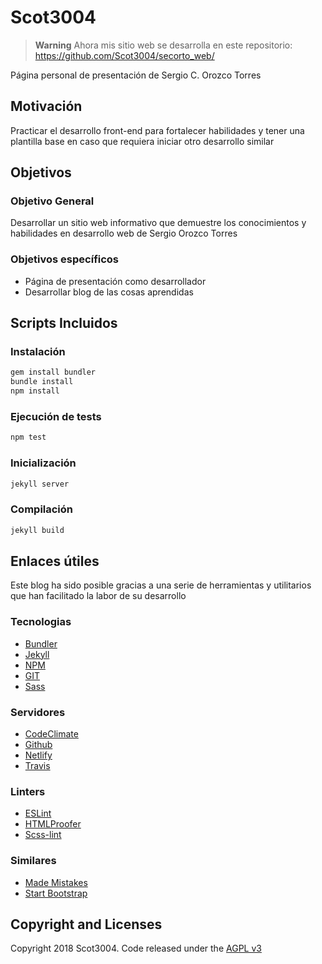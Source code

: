 # Scot3004

> **Warning**
> Ahora mis sitio web se desarrolla en este repositorio: https://github.com/Scot3004/secorto_web/

Página personal de presentación de Sergio C. Orozco Torres

## Motivación

Practicar el desarrollo front-end para fortalecer habilidades y tener una plantilla base en caso que requiera iniciar otro desarrollo similar

## Objetivos

### Objetivo General

Desarrollar un sitio web informativo que demuestre los conocimientos y habilidades en desarrollo web de Sergio Orozco Torres

### Objetivos específicos

-   Página de presentación como desarrollador
-   Desarrollar blog de las cosas aprendidas

## Scripts Incluidos

### Instalación

```bash
gem install bundler
bundle install
npm install
```

### Ejecución de tests

```bash
npm test
```

### Inicialización

```bash
jekyll server
```

### Compilación

```bash
jekyll build
```

## Enlaces útiles

Este blog ha sido posible gracias a una serie de herramientas y utilitarios que han facilitado la labor de su desarrollo

### Tecnologias

-   [Bundler](http://bundler.io/)
-   [Jekyll](https://jekyllrb.com/)
-   [NPM](https://www.npmjs.com/)
-   [GIT](https://git-scm.com)
-   [Sass](http://sass-lang.com/)

### Servidores

-   [CodeClimate](https://codeclimate.com/)
-   [Github](https://github.com)
-   [Netlify](https://www.netlify.com/)
-   [Travis](https://travis-ci.org/)

### Linters

-   [ESLint](http://eslint.org/)
-   [HTMLProofer](https://github.com/gjtorikian/html-proofer)
-   [Scss-lint](https://github.com/brigade/scss-lint)

### Similares

-   [Made Mistakes](https://github.com/mmistakes)
-   [Start Bootstrap](http://startbootstrap.com/)

## Copyright and Licenses

Copyright 2018 Scot3004. Code released under the [AGPL v3](LICENSE)
